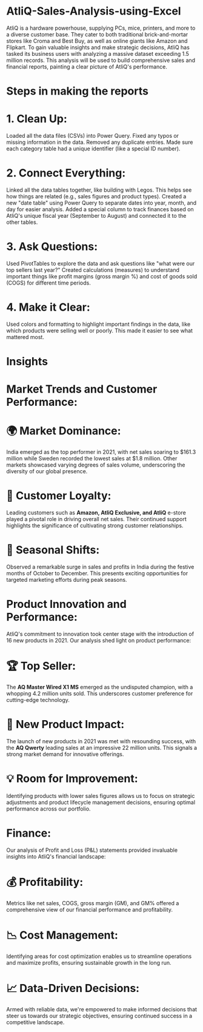 # AtliQ-Sales-Analysis-using-Excel
AtliQ is a hardware powerhouse, supplying PCs, mice, printers, and more to a diverse customer base. They cater to both traditional brick-and-mortar stores like Croma and Best Buy, as well as online giants like Amazon and Flipkart. To gain valuable insights and make strategic decisions, AtliQ has tasked its business users with analyzing a massive dataset exceeding 1.5 million records. This analysis will be used to build comprehensive sales and financial reports, painting a clear picture of AtliQ's performance.

# Steps in making the reports

# 1. Clean Up:

Loaded all the data files (CSVs) into Power Query.
Fixed any typos or missing information in the data.
Removed any duplicate entries.
Made sure each category table had a unique identifier (like a special ID number).

# 2. Connect Everything:

Linked all the data tables together, like building with Legos. This helps see how things are related (e.g., sales figures and product types).
Created a new "date table" using Power Query to separate dates into year, month, and day for easier analysis.
Added a special column to track finances based on AtliQ's unique fiscal year (September to August) and connected it to the other tables.

# 3. Ask Questions:

Used PivotTables to explore the data and ask questions like "what were our top sellers last year?"
Created calculations (measures) to understand important things like profit margins (gross margin %) and cost of goods sold (COGS) for different time periods.

# 4. Make it Clear:

Used colors and formatting to highlight important findings in the data, like which products were selling well or poorly. This made it easier to see what mattered most.

# Insights

# Market Trends and Customer Performance:

# 🌍 Market Dominance: 
India emerged as the top performer in 2021, with net sales soaring to $161.3 million  while Sweden recorded the lowest sales at $1.8 million. Other markets showcased varying degrees of sales volume, underscoring the diversity of our global presence.

# 🤝 Customer Loyalty: 
Leading customers such as **Amazon, AtliQ Exclusive, and AtliQ** e-store played a pivotal role in driving overall net sales. Their continued support highlights the significance of cultivating strong customer relationships.

# 🎉 Seasonal Shifts: 
Observed a remarkable surge in sales and profits in India during the festive months of October to December. This presents exciting opportunities for targeted marketing efforts during peak seasons.

# Product Innovation and Performance:

AtliQ's commitment to innovation took center stage with the introduction of 16 new products in 2021. Our analysis shed light on product performance:

# 🏆 Top Seller: 
The **AQ Master Wired X1 MS** emerged as the undisputed champion, with a whopping 4.2 million units sold. This underscores customer preference for cutting-edge technology.

# 🚀 New Product Impact: 
The launch of new products in 2021 was met with resounding success, with the **AQ Qwerty** leading sales at an impressive 22 million units. This signals a strong market demand for innovative offerings.

# 💡 Room for Improvement: 
Identifying products with lower sales figures allows us to focus on strategic adjustments and product lifecycle management decisions, ensuring optimal performance across our portfolio.

# Finance:
Our analysis of Profit and Loss (P&L) statements provided invaluable insights into AtliQ's financial landscape:

# 💰 Profitability:
Metrics like net sales, COGS, gross margin (GM), and GM% offered a comprehensive view of our financial performance and profitability.

# 📉 Cost Management: 
Identifying areas for cost optimization enables us to streamline operations and maximize profits, ensuring sustainable growth in the long run.

# 📈 Data-Driven Decisions:
Armed with reliable data, we're empowered to make informed decisions that steer us towards our strategic objectives, ensuring continued success in a competitive landscape.

